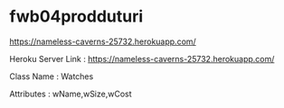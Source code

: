 # fwb04prodduturi
https://nameless-caverns-25732.herokuapp.com/

Heroku Server Link : https://nameless-caverns-25732.herokuapp.com/

Class Name : Watches

Attributes : wName,wSize,wCost